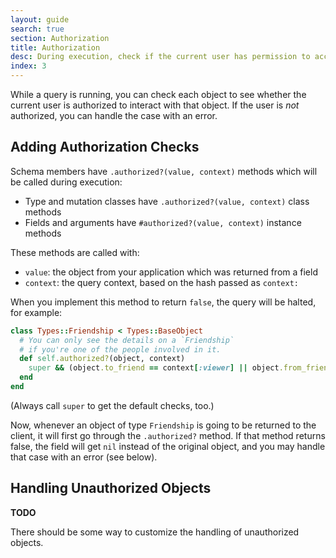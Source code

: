 ```yaml
---
layout: guide
search: true
section: Authorization
title: Authorization
desc: During execution, check if the current user has permission to access retrieved objects.
index: 3
---
```


While a query is running, you can check each object to see whether the current user is authorized to interact with that object. If the user is _not_ authorized, you can handle the case with an error.

## Adding Authorization Checks

Schema members have `.authorized?(value, context)` methods which will be called during execution:

- Type and mutation classes have `.authorized?(value, context)` class methods
- Fields and arguments have `#authorized?(value, context)` instance methods

These methods are called with:

- `value`: the object from your application which was returned from a field
- `context`: the query context, based on the hash passed as `context:`

When you implement this method to return `false`, the query will be halted, for example:

```ruby
class Types::Friendship < Types::BaseObject
  # You can only see the details on a `Friendship`
  # if you're one of the people involved in it.
  def self.authorized?(object, context)
    super && (object.to_friend == context[:viewer] || object.from_friend == context[:viewer])
  end
end
```

(Always call `super` to get the default checks, too.)

Now, whenever an object of type `Friendship` is going to be returned to the client, it will first go through the `.authorized?` method. If that method returns false, the field will get `nil` instead of the original object, and you may handle that case with an error (see below).

## Handling Unauthorized Objects

**TODO**

There should be some way to customize the handling of unauthorized objects.

